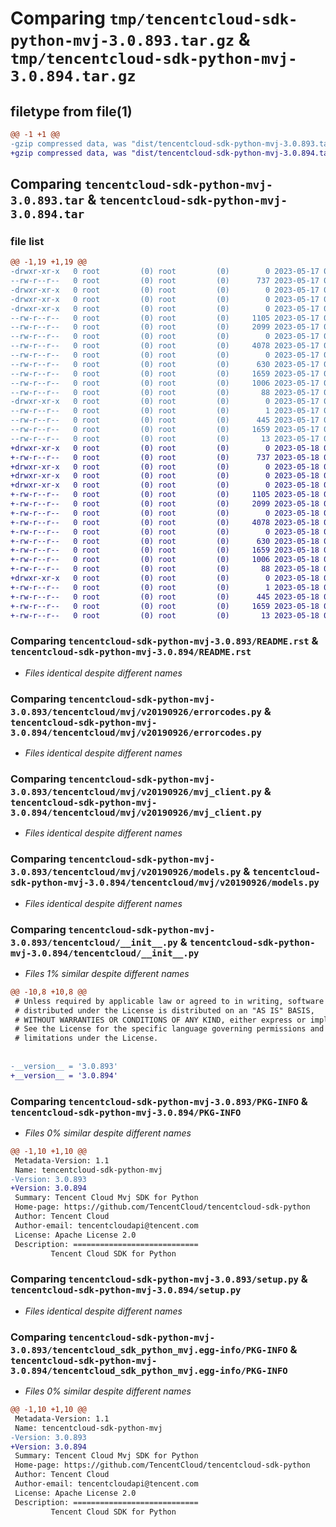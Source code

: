 # Comparing `tmp/tencentcloud-sdk-python-mvj-3.0.893.tar.gz` & `tmp/tencentcloud-sdk-python-mvj-3.0.894.tar.gz`

## filetype from file(1)

```diff
@@ -1 +1 @@
-gzip compressed data, was "dist/tencentcloud-sdk-python-mvj-3.0.893.tar", last modified: Wed May 17 03:36:35 2023, max compression
+gzip compressed data, was "dist/tencentcloud-sdk-python-mvj-3.0.894.tar", last modified: Thu May 18 00:32:32 2023, max compression
```

## Comparing `tencentcloud-sdk-python-mvj-3.0.893.tar` & `tencentcloud-sdk-python-mvj-3.0.894.tar`

### file list

```diff
@@ -1,19 +1,19 @@
-drwxr-xr-x   0 root         (0) root         (0)        0 2023-05-17 03:36:35.000000 tencentcloud-sdk-python-mvj-3.0.893/
--rw-r--r--   0 root         (0) root         (0)      737 2023-05-17 03:36:35.000000 tencentcloud-sdk-python-mvj-3.0.893/README.rst
-drwxr-xr-x   0 root         (0) root         (0)        0 2023-05-17 03:36:35.000000 tencentcloud-sdk-python-mvj-3.0.893/tencentcloud/
-drwxr-xr-x   0 root         (0) root         (0)        0 2023-05-17 03:36:35.000000 tencentcloud-sdk-python-mvj-3.0.893/tencentcloud/mvj/
-drwxr-xr-x   0 root         (0) root         (0)        0 2023-05-17 03:36:35.000000 tencentcloud-sdk-python-mvj-3.0.893/tencentcloud/mvj/v20190926/
--rw-r--r--   0 root         (0) root         (0)     1105 2023-05-17 03:36:35.000000 tencentcloud-sdk-python-mvj-3.0.893/tencentcloud/mvj/v20190926/errorcodes.py
--rw-r--r--   0 root         (0) root         (0)     2099 2023-05-17 03:36:35.000000 tencentcloud-sdk-python-mvj-3.0.893/tencentcloud/mvj/v20190926/mvj_client.py
--rw-r--r--   0 root         (0) root         (0)        0 2023-05-17 03:36:35.000000 tencentcloud-sdk-python-mvj-3.0.893/tencentcloud/mvj/v20190926/__init__.py
--rw-r--r--   0 root         (0) root         (0)     4078 2023-05-17 03:36:35.000000 tencentcloud-sdk-python-mvj-3.0.893/tencentcloud/mvj/v20190926/models.py
--rw-r--r--   0 root         (0) root         (0)        0 2023-05-17 03:36:35.000000 tencentcloud-sdk-python-mvj-3.0.893/tencentcloud/mvj/__init__.py
--rw-r--r--   0 root         (0) root         (0)      630 2023-05-17 03:36:35.000000 tencentcloud-sdk-python-mvj-3.0.893/tencentcloud/__init__.py
--rw-r--r--   0 root         (0) root         (0)     1659 2023-05-17 03:36:35.000000 tencentcloud-sdk-python-mvj-3.0.893/PKG-INFO
--rw-r--r--   0 root         (0) root         (0)     1006 2023-05-17 03:36:35.000000 tencentcloud-sdk-python-mvj-3.0.893/setup.py
--rw-r--r--   0 root         (0) root         (0)       88 2023-05-17 03:36:35.000000 tencentcloud-sdk-python-mvj-3.0.893/setup.cfg
-drwxr-xr-x   0 root         (0) root         (0)        0 2023-05-17 03:36:35.000000 tencentcloud-sdk-python-mvj-3.0.893/tencentcloud_sdk_python_mvj.egg-info/
--rw-r--r--   0 root         (0) root         (0)        1 2023-05-17 03:36:35.000000 tencentcloud-sdk-python-mvj-3.0.893/tencentcloud_sdk_python_mvj.egg-info/dependency_links.txt
--rw-r--r--   0 root         (0) root         (0)      445 2023-05-17 03:36:35.000000 tencentcloud-sdk-python-mvj-3.0.893/tencentcloud_sdk_python_mvj.egg-info/SOURCES.txt
--rw-r--r--   0 root         (0) root         (0)     1659 2023-05-17 03:36:35.000000 tencentcloud-sdk-python-mvj-3.0.893/tencentcloud_sdk_python_mvj.egg-info/PKG-INFO
--rw-r--r--   0 root         (0) root         (0)       13 2023-05-17 03:36:35.000000 tencentcloud-sdk-python-mvj-3.0.893/tencentcloud_sdk_python_mvj.egg-info/top_level.txt
+drwxr-xr-x   0 root         (0) root         (0)        0 2023-05-18 00:32:32.000000 tencentcloud-sdk-python-mvj-3.0.894/
+-rw-r--r--   0 root         (0) root         (0)      737 2023-05-18 00:32:32.000000 tencentcloud-sdk-python-mvj-3.0.894/README.rst
+drwxr-xr-x   0 root         (0) root         (0)        0 2023-05-18 00:32:32.000000 tencentcloud-sdk-python-mvj-3.0.894/tencentcloud/
+drwxr-xr-x   0 root         (0) root         (0)        0 2023-05-18 00:32:32.000000 tencentcloud-sdk-python-mvj-3.0.894/tencentcloud/mvj/
+drwxr-xr-x   0 root         (0) root         (0)        0 2023-05-18 00:32:32.000000 tencentcloud-sdk-python-mvj-3.0.894/tencentcloud/mvj/v20190926/
+-rw-r--r--   0 root         (0) root         (0)     1105 2023-05-18 00:32:32.000000 tencentcloud-sdk-python-mvj-3.0.894/tencentcloud/mvj/v20190926/errorcodes.py
+-rw-r--r--   0 root         (0) root         (0)     2099 2023-05-18 00:32:32.000000 tencentcloud-sdk-python-mvj-3.0.894/tencentcloud/mvj/v20190926/mvj_client.py
+-rw-r--r--   0 root         (0) root         (0)        0 2023-05-18 00:32:32.000000 tencentcloud-sdk-python-mvj-3.0.894/tencentcloud/mvj/v20190926/__init__.py
+-rw-r--r--   0 root         (0) root         (0)     4078 2023-05-18 00:32:32.000000 tencentcloud-sdk-python-mvj-3.0.894/tencentcloud/mvj/v20190926/models.py
+-rw-r--r--   0 root         (0) root         (0)        0 2023-05-18 00:32:32.000000 tencentcloud-sdk-python-mvj-3.0.894/tencentcloud/mvj/__init__.py
+-rw-r--r--   0 root         (0) root         (0)      630 2023-05-18 00:32:32.000000 tencentcloud-sdk-python-mvj-3.0.894/tencentcloud/__init__.py
+-rw-r--r--   0 root         (0) root         (0)     1659 2023-05-18 00:32:32.000000 tencentcloud-sdk-python-mvj-3.0.894/PKG-INFO
+-rw-r--r--   0 root         (0) root         (0)     1006 2023-05-18 00:32:32.000000 tencentcloud-sdk-python-mvj-3.0.894/setup.py
+-rw-r--r--   0 root         (0) root         (0)       88 2023-05-18 00:32:32.000000 tencentcloud-sdk-python-mvj-3.0.894/setup.cfg
+drwxr-xr-x   0 root         (0) root         (0)        0 2023-05-18 00:32:32.000000 tencentcloud-sdk-python-mvj-3.0.894/tencentcloud_sdk_python_mvj.egg-info/
+-rw-r--r--   0 root         (0) root         (0)        1 2023-05-18 00:32:32.000000 tencentcloud-sdk-python-mvj-3.0.894/tencentcloud_sdk_python_mvj.egg-info/dependency_links.txt
+-rw-r--r--   0 root         (0) root         (0)      445 2023-05-18 00:32:32.000000 tencentcloud-sdk-python-mvj-3.0.894/tencentcloud_sdk_python_mvj.egg-info/SOURCES.txt
+-rw-r--r--   0 root         (0) root         (0)     1659 2023-05-18 00:32:32.000000 tencentcloud-sdk-python-mvj-3.0.894/tencentcloud_sdk_python_mvj.egg-info/PKG-INFO
+-rw-r--r--   0 root         (0) root         (0)       13 2023-05-18 00:32:32.000000 tencentcloud-sdk-python-mvj-3.0.894/tencentcloud_sdk_python_mvj.egg-info/top_level.txt
```

### Comparing `tencentcloud-sdk-python-mvj-3.0.893/README.rst` & `tencentcloud-sdk-python-mvj-3.0.894/README.rst`

 * *Files identical despite different names*

### Comparing `tencentcloud-sdk-python-mvj-3.0.893/tencentcloud/mvj/v20190926/errorcodes.py` & `tencentcloud-sdk-python-mvj-3.0.894/tencentcloud/mvj/v20190926/errorcodes.py`

 * *Files identical despite different names*

### Comparing `tencentcloud-sdk-python-mvj-3.0.893/tencentcloud/mvj/v20190926/mvj_client.py` & `tencentcloud-sdk-python-mvj-3.0.894/tencentcloud/mvj/v20190926/mvj_client.py`

 * *Files identical despite different names*

### Comparing `tencentcloud-sdk-python-mvj-3.0.893/tencentcloud/mvj/v20190926/models.py` & `tencentcloud-sdk-python-mvj-3.0.894/tencentcloud/mvj/v20190926/models.py`

 * *Files identical despite different names*

### Comparing `tencentcloud-sdk-python-mvj-3.0.893/tencentcloud/__init__.py` & `tencentcloud-sdk-python-mvj-3.0.894/tencentcloud/__init__.py`

 * *Files 1% similar despite different names*

```diff
@@ -10,8 +10,8 @@
 # Unless required by applicable law or agreed to in writing, software
 # distributed under the License is distributed on an "AS IS" BASIS,
 # WITHOUT WARRANTIES OR CONDITIONS OF ANY KIND, either express or implied.
 # See the License for the specific language governing permissions and
 # limitations under the License.
 
 
-__version__ = '3.0.893'
+__version__ = '3.0.894'
```

### Comparing `tencentcloud-sdk-python-mvj-3.0.893/PKG-INFO` & `tencentcloud-sdk-python-mvj-3.0.894/PKG-INFO`

 * *Files 0% similar despite different names*

```diff
@@ -1,10 +1,10 @@
 Metadata-Version: 1.1
 Name: tencentcloud-sdk-python-mvj
-Version: 3.0.893
+Version: 3.0.894
 Summary: Tencent Cloud Mvj SDK for Python
 Home-page: https://github.com/TencentCloud/tencentcloud-sdk-python
 Author: Tencent Cloud
 Author-email: tencentcloudapi@tencent.com
 License: Apache License 2.0
 Description: ============================
         Tencent Cloud SDK for Python
```

### Comparing `tencentcloud-sdk-python-mvj-3.0.893/setup.py` & `tencentcloud-sdk-python-mvj-3.0.894/setup.py`

 * *Files identical despite different names*

### Comparing `tencentcloud-sdk-python-mvj-3.0.893/tencentcloud_sdk_python_mvj.egg-info/PKG-INFO` & `tencentcloud-sdk-python-mvj-3.0.894/tencentcloud_sdk_python_mvj.egg-info/PKG-INFO`

 * *Files 0% similar despite different names*

```diff
@@ -1,10 +1,10 @@
 Metadata-Version: 1.1
 Name: tencentcloud-sdk-python-mvj
-Version: 3.0.893
+Version: 3.0.894
 Summary: Tencent Cloud Mvj SDK for Python
 Home-page: https://github.com/TencentCloud/tencentcloud-sdk-python
 Author: Tencent Cloud
 Author-email: tencentcloudapi@tencent.com
 License: Apache License 2.0
 Description: ============================
         Tencent Cloud SDK for Python
```

